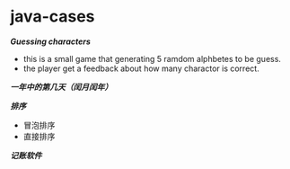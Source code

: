 # java-cases

***Guessing characters***

- this is a small game that generating 5 ramdom alphbetes to be guess. 
- the player get a feedback about how many charactor is correct.

***一年中的第几天（闰月闰年）***
  
***排序***
 - 冒泡排序
 - 直接排序

***记账软件***
